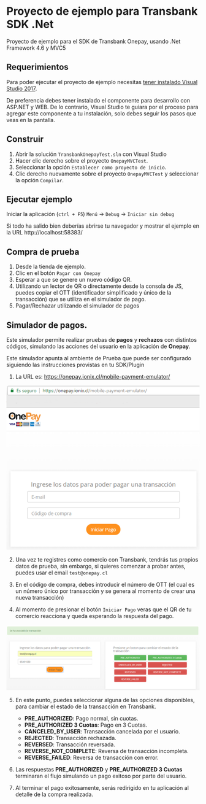 # Proyecto de ejemplo para Transbank SDK .Net
Proyecto de ejemplo para el SDK de Transbank Onepay, usando .Net Framework 4.6 y MVC5

## Requerimientos
Para poder ejecutar el proyecto de ejemplo necesitas [tener instalado Visual Studio 2017](https://visualstudio.microsoft.com/es/downloads/).

De preferencia debes tener instalado el componente para desarrollo con ASP.NET y WEB. De lo contrario, Visual Studio te guiara por el proceso para agregar este componente a tu instalación, solo debes seguir los pasos que veas en la pantalla.

## Construir
1. Abrir la solución `TransbankOnepayTest.sln` con Visual Studio
2. Hacer clic derecho sobre el proyecto `OnepayMVCTest`.
3. Seleccionar la opción `Establecer como proyecto de inicio`.
4. Clic derecho nuevamente sobre el proyecto `OnepayMVCTest` y seleccionar la opción `Compilar`.

## Ejecutar ejemplo
Iniciar la aplicación (`ctrl + F5`)  `Menú` -> `Debug` -> `Iniciar sin debug`

Si todo ha salido bien deberías abrirse tu navegador y mostrar el ejemplo en la URL 
http://localhost:58383/

## Compra de prueba
1. Desde la tienda de ejemplo.
2. Clic en el botón `Pagar con Onepay`
3. Esperar a que se genere un nuevo código QR.
4. Utilizando un lector de QR o directamente desde la consola de JS, puedes copiar el OTT (identificador simplificado y único de la transacción) que se utiliza en el simulador de pago.
5. Pagar/Rechazar utilizando el simulador de pagos

## Simulador de pagos.
Este simulador permite realizar pruebas de **pagos** y **rechazos** con distintos códigos, simulando las acciones del usuario en la aplicación de **Onepay**. 

Este simulador apunta al ambiente de Prueba que puede ser configurado siguiendo las instrucciones provistas en tu SDK/Plugin

1. La URL es: https://onepay.ionix.cl/mobile-payment-emulator/

![Simulador de Pagos](doc/payment-simulator.png?raw=true "Simulador de Pagos")

2. Una vez te registres como comercio con Transbank, tendrás tus propios datos de prueba, sin embargo, si quieres comenzar a probar antes, puedes usar el email `test@onepay.cl`

3. En el código de compra, debes introducir el número de OTT (el cual es un número único por transacción y se genera al momento de crear una nueva transacción)

4. Al momento de presionar el botón `Iniciar Pago` veras que el QR de tu comercio reacciona y queda esperando la respuesta del pago.

![Respuestas disponibles](doc/payment-asigned.png "Respuestas disponibles")

5. En este punto, puedes seleccionar alguna de las opciones disponibles, para cambiar el estado de la transacción en Transbank.
    - **PRE_AUTHORIZED**: Pago normal, sin cuotas.
    - **PRE_AUTHORIZED 3 Cuotas**: Pago en 3 Cuotas.
    - **CANCELED_BY_USER**: Transacción cancelada por el usuario.
    - **REJECTED**: Transacción rechazada.
    - **REVERSED**: Transacción reversada.
    - **REVERSE_NOT_COMPLETE**: Reversa de transacción incompleta.
    - **REVERSE_FAILED**: Reversa de transacción con error.

6. Las respuestas **PRE_AUTHORIZED** y **PRE_AUTHORIZED 3 Cuotas** terminaran el flujo simulando un pago exitoso por parte del usuario.

7. Al terminar el pago exitosamente, serás redirigido en tu aplicación al detalle de la compra realizada.
